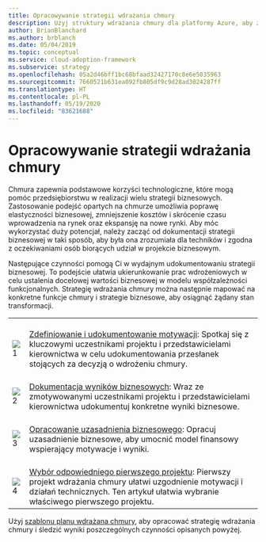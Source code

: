 ```yaml
---
title: Opracowywanie strategii wdrażania chmury
description: Użyj struktury wdrażania chmury dla platformy Azure, aby zrozumieć, jak chmura może pomóc w rozwoju strategii biznesowej.
author: BrianBlanchard
ms.author: brblanch
ms.date: 05/04/2019
ms.topic: conceptual
ms.service: cloud-adoption-framework
ms.subservice: strategy
ms.openlocfilehash: 05a2d46bff1bc68bfaad32427170c8e6e5035963
ms.sourcegitcommit: 7660521b631ea092fb805df9c9d28ad3024287ff
ms.translationtype: HT
ms.contentlocale: pl-PL
ms.lasthandoff: 05/19/2020
ms.locfileid: "83621688"
---
```

<!-- markdownlint-disable MD026 -->

# <a name="develop-a-cloud-adoption-strategy"></a>Opracowywanie strategii wdrażania chmury

Chmura zapewnia podstawowe korzyści technologiczne, które mogą pomóc przedsiębiorstwu w realizacji wielu strategii biznesowych. Zastosowanie podejść opartych na chmurze umożliwia poprawę elastyczności biznesowej, zmniejszenie kosztów i skrócenie czasu wprowadzenia na rynek oraz ekspansję na nowe rynki. Aby móc wykorzystać duży potencjał, należy zacząć od dokumentacji strategii biznesowej w taki sposób, aby była ona zrozumiała dla techników i zgodna z oczekiwaniami osób biorących udział w projekcie biznesowym.

Następujące czynności pomogą Ci w wydajnym udokumentowaniu strategii biznesowej. To podejście ułatwia ukierunkowanie prac wdrożeniowych w celu ustalenia docelowej wartości biznesowej w modelu współzależności funkcjonalnych. Strategię wdrażania chmury można następnie mapować na konkretne funkcje chmury i strategie biznesowe, aby osiągnąć żądany stan transformacji.

<!-- docsTest:ignore _images images -->
<!-- markdownlint-disable MD033 -->

| | |
|---|---|
| <br> ![1](../_images/icons/1.png) | <br> [Zdefiniowanie i udokumentowanie motywacji](./motivations.md): Spotkaj się z kluczowymi uczestnikami projektu i przedstawicielami kierownictwa w celu udokumentowania przesłanek stojących za decyzją o wdrożeniu chmury.                                |
| <br> ![2](../_images/icons/2.png) | <br> [Dokumentacja wyników biznesowych](./business-outcomes/index.md): Wraz ze zmotywowanymi uczestnikami projektu i przedstawicielami kierownictwa udokumentuj konkretne wyniki biznesowe.                                |
| <br> ![3](../_images/icons/3.png) | <br> [Opracowanie uzasadnienia biznesowego](./cloud-migration-business-case.md): Opracuj uzasadnienie biznesowe, aby umocnić model finansowy wspierający motywacje i wyniki.                                |
| <br> ![4](../_images/icons/4.png) | <br> [Wybór odpowiedniego pierwszego projektu](./first-adoption-project.md): Pierwszy projekt wdrażania chmury ułatwi uzgodnienie motywacji i działań technicznych. Ten artykuł ułatwia wybranie właściwego pierwszego projektu. |

Użyj [szablonu planu wdrażana chmury](https://archcenter.blob.core.windows.net/cdn/fusion/readiness/Microsoft-Cloud-Adoption-Framework-Strategy-and-Plan-Template.docx), aby opracować strategię wdrażania chmury i śledzić wyniki poszczególnych czynności opisanych powyżej.
